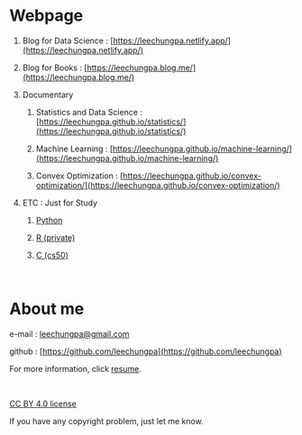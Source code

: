 # Webpage

1. Blog for Data Science : [https://leechungpa.netlify.app/](https://leechungpa.netlify.app/)

1. Blog for Books : [https://leechungpa.blog.me/](https://leechungpa.blog.me/)

1. Documentary 

    1. Statistics and Data Science : [https://leechungpa.github.io/statistics/](https://leechungpa.github.io/statistics/)
    
    1. Machine Learning : [https://leechungpa.github.io/machine-learning/](https://leechungpa.github.io/machine-learning/)
    
    1. Convex Optimization : [https://leechungpa.github.io/convex-optimization/](https://leechungpa.github.io/convex-optimization/)

1. ETC : Just for Study

    1. [Python](https://github.com/leechungpa/python-study)
    
    1. [R (private)](https://github.com/leechungpa/yonsei)
    
    1. [C (cs50)](https://github.com/leechungpa/cs50")


<br>



# About me

e-mail : leechungpa@gmail.com

github : [https://github.com/leechungpa](https://github.com/leechungpa)

For more information, click [resume](https://leechungpa.github.io/resume.html).


<br>


[CC BY 4.0 license](https://creativecommons.org/licenses/by/4.0/legalcode)

If you have any copyright problem, just let me know.
